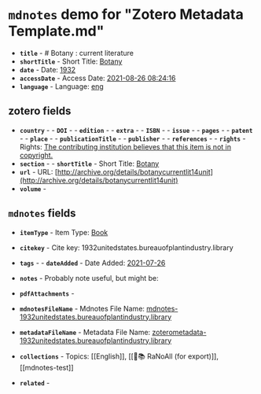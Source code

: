 # `mdnotes` demo for "Zotero Metadata Template.md"

- **`title`** - # Botany : current literature
- **`shortTitle`** -  Short Title: [Botany](botany)
- **`date`** -  Date: [1932](1932)
- **`accessDate`** -  Access Date: [2021-08-26 08:24:16](2021-08-26-08:24:16)
- **`language`** -  Language: [eng](eng)

## zotero fields

- **`country`** - - **`DOI`** - - **`edition`** - - **`extra`** - - **`ISBN`** - - **`issue`** - - **`pages`** - - **`patent`** - - **`place`** - - **`publicationTitle`** - - **`publisher`** - - **`references`** - - **`rights`** -  Rights: [The contributing institution believes that this item is not in copyright.](the-contributing-institution-believes-that-this-item-is-not-in-copyright.)
- **`section`** - - **`shortTitle`** -  Short Title: [Botany](botany)
- **`url`** -  URL: [http://archive.org/details/botanycurrentlit14unit](http://archive.org/details/botanycurrentlit14unit)
- **`volume`** - 

## `mdnotes`  fields

- **`itemType`** -  Item Type: [Book](book)
- **`citekey`** -  Cite key: 1932unitedstates.bureauofplantindustry.library
- **`tags`** - - **`dateAdded`** -  Date Added: [2021-07-26](2021-07-26)
- **`notes`** - 
Probably note useful, but might be:

- **`pdfAttachments`** - 
- **`mdnotesFileName`** -  Mdnotes File Name: [mdnotes-1932unitedstates.bureauofplantindustry.library](mdnotes-1932unitedstates.bureauofplantindustry.library)

- **`metadataFileName`** -  Metadata File Name: [zoterometadata-1932unitedstates.bureauofplantindustry.library](zoterometadata-1932unitedstates.bureauofplantindustry.library)

- **`collections`** -  Topics: [[English]], [[🌿📚 RaNoAll (for export)]], [[mdnotes-test]]

- **`related`** - 
  